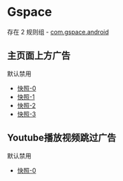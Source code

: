 # Gspace

存在 2 规则组 - [com.gspace.android](/src/apps/com.gspace.android.ts)

## 主页面上方广告

默认禁用

- [快照-0](https://i.gkd.li/i/12705339)
- [快照-1](https://i.gkd.li/i/12910419)
- [快照-2](https://i.gkd.li/i/12910935)
- [快照-3](https://i.gkd.li/i/12910420)

## Youtube播放视频跳过广告

默认禁用

- [快照-0](https://i.gkd.li/i/12709006)
